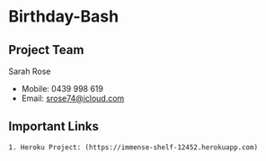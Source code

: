 # Birthday-Bash

## Project Team

Sarah Rose 
 - Mobile: 0439 998 619
 - Email: srose74@icloud.com

## Important Links

    1. Heroku Project: (https://immense-shelf-12452.herokuapp.com)